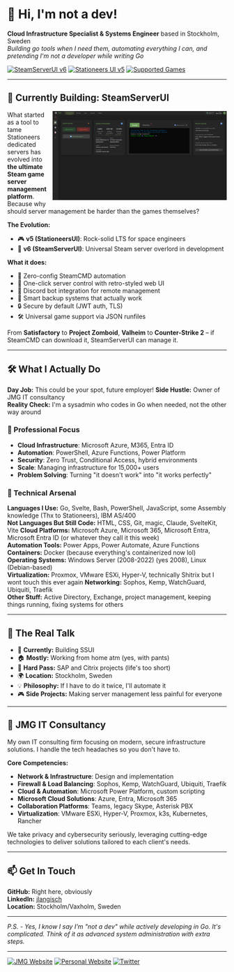 # 👋 Hi, I'm not a dev!

**Cloud Infrastructure Specialist & Systems Engineer** based in Stockholm, Sweden  
*Building go tools when I need them, automating everything I can, and pretending I'm not a developer while writing Go*

[![SteamServerUI v6](https://img.shields.io/badge/SteamServerUI_v6-Current_Project-ff6b35?style=for-the-badge&logo=steam&logoColor=white)](https://github.com/SteamServerUI/SteamServerUI)
[![Stationeers UI v5](https://img.shields.io/badge/StationeersUI_v5-LTS-2563eb?style=for-the-badge&logo=rocket&logoColor=white)](https://github.com/SteamServerUI/StationeersServerUI)
[![Supported Games](https://img.shields.io/badge/Supported_Games-Gallery-28a745?style=for-the-badge&logo=gamepad&logoColor=white)](https://steamserverui.github.io/runfiles/)

---

## 🚀 Currently Building: SteamServerUI

<img src="https://raw.githubusercontent.com/SteamServerUI/SteamServerUI/main/media/v6.png" alt="SteamServerUI Interface" width="400" align="right">

What started as a tool to tame Stationeers dedicated servers has evolved into **the ultimate Steam game server management platform**. Because why should server management be harder than the games themselves?

**The Evolution:**
- 🎮 **v5 (StationeersUI)**: Rock-solid LTS for space engineers
- 🌟 **v6 (SteamServerUI)**: Universal Steam server overlord in development

**What it does:**
- 🔄 Zero-config SteamCMD automation
- 🎯 One-click server control with retro-styled web UI
- 🤖 Discord bot integration for remote management
- 💾 Smart backup systems that actually work
- 🔒 Secure by default (JWT auth, TLS)
- 🛠️ Universal game support via JSON runfiles

From **Satisfactory** to **Project Zomboid**, **Valheim** to **Counter-Strike 2** – if SteamCMD can download it, SteamServerUI can manage it.

---

## 🛠️ What I Actually Do

**Day Job:** This could be your spot, future employer!
**Side Hustle:** Owner of JMG IT consultancy  
**Reality Check:** I'm a sysadmin who codes in Go when needed, not the other way around

### 💼 Professional Focus
- **Cloud Infrastructure**: Microsoft Azure, M365, Entra ID
- **Automation**: PowerShell, Azure Functions, Power Platform
- **Security**: Zero Trust, Conditional Access, hybrid environments
- **Scale**: Managing infrastructure for 15,000+ users
- **Problem Solving**: Turning "it doesn't work" into "it works perfectly"

### 🔧 Technical Arsenal
**Languages I Use:** Go, Svelte, Bash, PowerShell, JavaScript, some Assembly knowledge (Thx to Stationeers), IBM AS/400  
**Not Languages But Still Code:** HTML, CSS, Git, magic, Claude, SvelteKit, Vite
**Cloud Platforms:** Microsoft Azure, Microsoft 365, Microsoft Entra, Microsoft Entra ID (or whatever they call it this week)  
**Automation Tools:** Power Apps, Power Automate, Azure Functions  
**Containers:** Docker (because everything's containerized now lol)
**Operating Systems:** Windows Server (2008-2022) (yes 2008), Linux (Debian-based)  
**Virtualization:** Proxmox, VMware ESXi, Hyper-V, technically Shitrix but I wont touch this ever again
**Networking:** Sophos, Kemp, WatchGuard, Ubiquiti, Traefik  
**Other Stuff:** Active Directory, Exchange, project management, keeping things running, fixing systems for others

---

## 🎯 The Real Talk

- 🏢 **Currently:** Building SSUI
- 🏠 **Mostly:** Working from home atm (yes, with pants)
- 🚫 **Hard Pass:** SAP and Citrix projects (life's too short)
- 🌍 **Location:** Stockholm, Sweden
- 💡 **Philosophy:** If I have to do it twice, I'll automate it
- 🎮 **Side Projects:** Making server management less painful for everyone

---

## 🏢 JMG IT Consultancy

My own IT consulting firm focusing on modern, secure infrastructure solutions. I handle the tech headaches so you don't have to.

**Core Competencies:**
- **Network & Infrastructure**: Design and implementation
- **Firewall & Load Balancing**: Sophos, Kemp, WatchGuard, Ubiquiti, Traefik
- **Cloud & Automation**: Microsoft Power Platform, custom scripting
- **Microsoft Cloud Solutions**: Azure, Entra, Microsoft 365
- **Collaboration Platforms**: Teams, legacy Skype, Asterisk PBX
- **Virtualization**: VMware ESXi, Hyper-V, Proxmox, k3s, Kubernetes, Rancher

We take privacy and cybersecurity seriously, leveraging cutting-edge technologies to deliver solutions tailored to each client's needs.

---

## 📫 Get In Touch

**GitHub:** Right here, obviously  
**LinkedIn:** [jlangisch](https://linkedin.com/in/jlangisch/)  
**Location:** Stockholm/Vaxholm, Sweden

---

*P.S. - Yes, I know I say I'm "not a dev" while actively developing in Go. It's complicated. Think of it as advanced system administration with extra steps.*

---

[![JMG Website](https://img.shields.io/badge/JMG_IT-Website-050f26?style=for-the-badge&logo=googlechrome&logoColor=white)](https://www.jmg-it.de)
[![Personal Website](https://img.shields.io/badge/Personal_Website-jlangisch.de-222222?style=for-the-badge&logo=googlechrome&logoColor=white)](https://www.jlangisch.de)
[![Twitter](https://img.shields.io/badge/Twitter-@langischjs-3f9cf3?style=for-the-badge&logo=twitter&logoColor=white)](https://www.twitter.com/langischjs)
